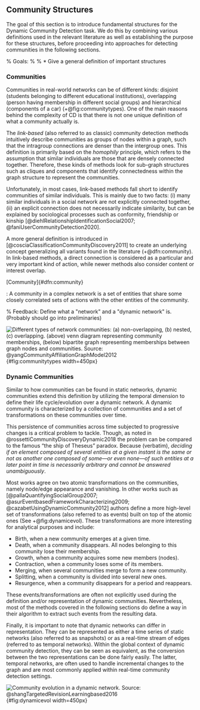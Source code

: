 ## Community Structures

The goal of this section is to introduce fundamental structures for the Dynamic Community Detection task. We do this by combining various definitions used in the relevant literature as well as establishing the purpose for these structures, before proceeding into approaches for detecting communities in the following sections.



% Goals:
% 
% * Give a general definition of important structures



### Communities

Communities in real-world networks can be of different kinds: disjoint (students belonging to different educational institutions), overlapping (person having membership in different social groups) and hierarchical (components of a car) (+@fig:communitytypes). One of the main reasons behind the complexity of CD is that there is not one unique definition of what a community actually is.

The *link-based* (also referred to as classic) community detection methods intuitively describe communities as groups of nodes within a graph, such that the intragroup connections are denser than the intergroup ones. This definition is primarily based on the *homophily* principle, which refers to the assumption that similar individuals are those that are densely connected together. Therefore, these kinds of methods look for sub-graph structures such as cliques and components that identify connectedness within the graph structure to represent the communities.

Unfortunately, in most cases, link-based methods fall short to identify communities of similar individuals. This is mainly due to two facts: (i) many similar individuals in a social network are not explicitly connected together, (ii) an explicit connection does not necessarily indicate similarity, but can be explained by sociological processes such as conformity, friendship or kinship [@diehlRelationshipIdentificationSocial2007; @faniUserCommunityDetection2020].

A more general definition is introduced in [@cosciaClassificationCommunityDiscovery2011] to create an underlying concept generalizing all variants found in the literature (+@dfn:community). In link-based methods, a direct connection is considered as a particular and very important kind of action, while newer methods also consider content or interest overlap.

[Community]{#dfn:community}

: A community in a complex network is a set of entities that share some closely correlated sets of actions with the other entities of the community.



% Feedback: Define what a "network" and a "dynamic network" is. (Probably should go into preliminaries)



![Different types of network communities: (a) non-overlapping, (b) nested, (c) overlapping. (above) venn diagram representing community memberships, (below) bipartite graph representing memberships between graph nodes and communities. Source: @yangCommunityAffiliationGraphModel2012](/home/egordm/.config/marktext/images/9c34d1015466353e62868946f59295bbb92c6c62.png){#fig:communitytypes width=450px}





### Dynamic Communities

Similar to how communities can be found in static networks, dynamic communities extend this definition by utilizing the temporal dimension to define their life cycle/evolution over a dynamic network. A dynamic community is characterized by a collection of communities and a set of transformations on these communities over time.

This persistence of communities across time subjected to progressive changes is a critical problem to tackle. Though, as noted in @rossettiCommunityDiscoveryDynamic2018 the problem can be compared to the famous “the ship of Theseus” paradox. Because (verbatim), *deciding if an element composed of several entities at a given instant is the same or not as another one composed of some—or even none—of such entities at a later point in time is necessarily arbitrary and cannot be answered unambiguously*.

Most works agree on two atomic transformations on the communities, namely node/edge appearance and vanishing. In  other works such as [@pallaQuantifyingSocialGroup2007; @asurEventbasedFrameworkCharacterizing2009; @cazabetUsingDynamicCommunity2012] authors define a more high-level set of transformations (also referred to as events) built on top of the atomic ones (See +@fig:dynamicevol). These transformations are more interesting for analytical purposes and include:

* Birth, when a new community emerges at a given time. 
* Death, when a community disappears. All nodes belonging to this community lose their membership.
* Growth, when a community acquires some new members (nodes).
* Contraction, when a community loses some of its members.
* Merging, when several communities merge to form a new community.
* Splitting, when a community is divided into several new ones.
* Resurgence, when a community disappears for a period and reappears.

These events/transformations are often not explicitly used during the definition and/or representation of dynamic communities. Nevertheless, most of the methods covered in the following sections do define a way in their algorithm to extract such events from the resulting data.

Finally, it is important to note that dynamic networks can differ in representation. They can be represented as either a time series of static networks (also referred to as snapshots) or as a real-time stream of edges (referred to as temporal networks). Within the global context of dynamic community detection, they can be seen as equivalent, as the conversion between the two representations can be done fairly easily. The latter, temporal networks, are often used to handle incremental changes to the graph and are most commonly applied within real-time community detection settings.



![Community evolution in a dynamic network. Source: @shangTargetedRevisionLearningbased2016](/home/egordm/.config/marktext/images/186a7d11f3a3c6e855a520b87d662a72ad69be5c.jpg){#fig:dynamicevol width=450px}


